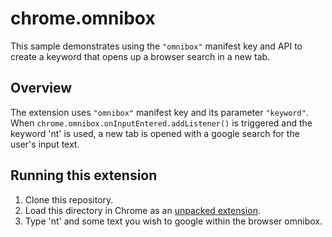# chrome.omnibox

This sample demonstrates using the `"omnibox"` manifest key and API to create a keyword that opens up a browser search in a new tab.

## Overview

The extension uses `"omnibox"` manifest key and its parameter `"keyword"`. When `chrome.omnibox.onInputEntered.addListener()` is triggered and the keyword 'nt' is used, a new tab is opened with a google search for the user's input text.

## Running this extension

1. Clone this repository.
2. Load this directory in Chrome as an [unpacked extension](https://developer.chrome.com/docs/extensions/mv3/getstarted/development-basics/#load-unpacked).
3. Type 'nt' and some text you wish to google within the browser omnibox.
